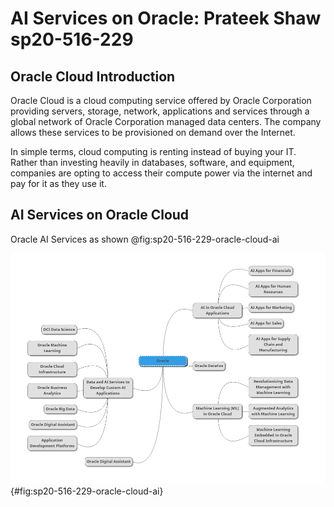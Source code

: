 # AI Services on Oracle: Prateek Shaw sp20-516-229

## Oracle Cloud Introduction

Oracle Cloud is a cloud computing service offered by Oracle Corporation providing servers, storage, network, applications and services through a global network of Oracle Corporation managed data centers. The company allows these services to be provisioned on demand over the Internet. 

In simple terms, cloud computing is renting instead of buying your IT. Rather than investing heavily in databases, software, and equipment, companies are opting to access their compute power via the internet and pay for it as they use it.

## AI Services on Oracle Cloud

Oracle AI Services as shown @fig:sp20-516-229-oracle-cloud-ai

![AI Services on Oracle](../images/sp20-516-229-oracle_ai_service.png){#fig:sp20-516-229-oracle-cloud-ai}
